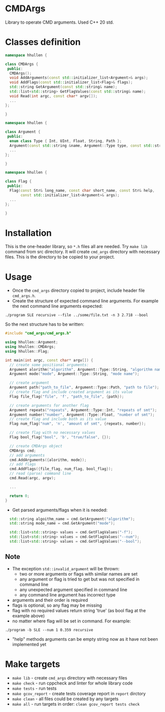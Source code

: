 # CMDArgs
Library to operate CMD arguments. Used C++ 20 std.

# Classes definition
```c++
namespace hhullen {

class CMDArgs {
 public:
  CMDArgs();
  void AddArguments(const std::initializer_list<Argument>& args);
  void AddFlags(const std::initializer_list<Flag>& flags);
  std::string GetArgument(const std::string& name);
  std::list<std::string> GetFlagValues(const std::string& name);
  void Read(int argc, const char* argv[]);
  ...
};

}
```

```c++
namespace hhullen {

class Argument {
 public:
  enum class Type { Int, UInt, Float, String, Path };
  Argument(const std::string &name, Argument::Type type, const std::string &help);
  ...
};

}
```

```c++
namespace hhullen {

class Flag {
 public:
  Flag(const Str& long_name, const char short_name, const Str& help,
       const std::initializer_list<Argument>& args);
  ...
};

}
```

# Installation
This is the one-header library, so `*.h` files all are needed. Try `make lib` command from src directory. It will create `cmd_args` directory with necessary files. This is the directory to be copied to your project.

# Usage
- Once the `cmd_args` directory copied to project, include header file `cmd_args.h`.  
- Create the structure of expected command line arguments. For example the next command line arguments expected:
```
./program SLE recursive --file ../some/file.txt -n 3 2.718 --bool
```
So the next structure has to be written:
```c++
#include "cmd_args/cmd_args.h"

using hhullen::Argument;
using hhullen::CMDArgs;
using hhullen::Flag;

int main(int argc, const char* argv[]) {
  // create some positional arguments:
  Argument alorithm("algorithm", Argument::Type::String, "algorithm name");
  Argument mode("mode", Argument::Type::String, "mode name");

  // create argument
  Argument path("path_to_file", Argument::Type::Path, "path to file");
  // create flag and include created argument as its value
  Flag file_flag("file", 'f', "path_to_file", {path});

  // create arguments for another flag
  Argument repeats("repeats", Argument::Type::Int, "repeats of smt");
  Argument number("number", Argument::Type::Float, "number of smt");
  // create flag and include both as its value
  Flag num_flag("num", 'n', "amount of smt", {repeats, number});

  // create flag with no necessary values
  Flag bool_flag("bool", 'b', "true/false", {});

  // create CMDArgs object
  CMDArgs cmd;
  // add arguments
  cmd.AddArguments({alorithm, mode});
  // add flags
  cmd.AddFlags({file_flag, num_flag, bool_flag});
  // read (parse) command line
  cmd.Read(argc, argv);

  ...

  return 0;
}
```
 

- Get parsed arguments/flags when it is needed:
```c++
  std::string algoithm_name = cmd.GetArgument("algorithm");
  std::string mode_name = cmd.GetArgument("mode");

  std::list<std::string> values = cmd.GetFlagValues("-f");
  std::list<std::string> values = cmd.GetFlagValues("--num");
  std::list<std::string> values = cmd.GetFlagValues("--bool");
```
 
## Note
- The exception `std::invalid_argument` will be thrown:
  - two or more arguments or flags with similar names are set  
  - any argument or flag is tried to get but was not specified in command line  
  - any unexpected argument specified in command line
  - any command line argument has incorrect type
- arguments and their order is required
- flags is optional, so any flag may be missing
- flag with no required values return string 'true' (as bool flag at the example above)
- no matter where flag will be set in command. For example: 
```
./program -b SLE --num 1 0.359 recursive
```
- "help" methods arguments can be empty string now as it have not been implemented yet

# Make targets
- `make lib` - create `cmd_args` directory with necessary files
- `make check` - run cppcheck and linter for whole library code
- `make tests` - run tests
- `make gcov_report` - create tests coverage report in `report` dirctory
- `make clean` - all files could be created by any targets
- `make all` - run targets in order: `clean gcov_report tests check`
